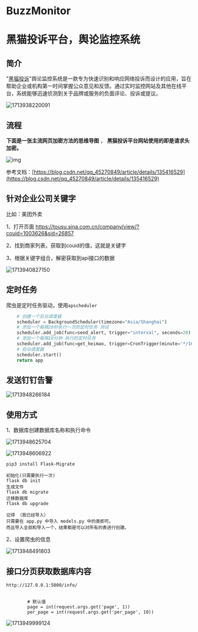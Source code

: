 # BuzzMonitor
# **黑猫投诉平台，舆论监控系统**

## 简介

 "[黑猫投诉](https://tousu.sina.com.cn/)"舆论监控系统是一款专为快速识别和响应网络投诉而设计的应用，旨在帮助企业或机构第一时间掌握公众意见和反馈。通过实时监控网站及其他在线平台，系统能够迅速侦测到关于品牌或服务的负面评论、投诉或提议。

![1713938220091](images/1713938220091.png) 

## 流程

  **下面是一张主流网页加密方法的思维导图** ， **黑猫投诉平台网站使用的即是请求头加密。** 

![img](images/425ef2591509425bb6e6f6a0018b862b.png)

 参考文档：[https://blog.csdn.net/qq_45270849/article/details/135416529](https://blog.csdn.net/qq_45270849/article/details/135416529)



## 针对企业公司关键字

比如：美团外卖

1、打开页面 https://tousu.sina.com.cn/company/view/?couid=1003626&sid=26857

2、找到商家列表，获取到couid的值，这就是关键字

3、根据关键字组合，解密获取到api接口的数据



![1713940827150](images/1713940827150.png)

## 定时任务

爬虫是定时任务驱动，使用`apscheduler`

```python
    # 创建一个后台调度器
    scheduler = BackgroundScheduler(timezone="Asia/Shanghai")
    # 添加一个每隔20秒执行一次的定时任务 测试
    scheduler.add_job(func=send_alert, trigger="interval", seconds=20)
    # 添加一个每隔10分钟 执行的定时任务
    scheduler.add_job(func=get_heimao, trigger=CronTrigger(minute='*/10'))
    # 启动调度器
    scheduler.start()
    return app
```



## 发送钉钉告警



![1713948266184](images/1713948266184.png)



## 使用方式

1、数据库创建数据库名称和执行命令

![1713948625704](images/1713948625704.png)

![1713948606922](images/1713948606922.png)

```
pip3 install Flask-Migrate

初始化(只需要执行一次)
flask db init
生成文件
flask db migrate
迁移数据库
flask db upgrade

记得 （我已经导入）
只需要在 app.py 中导入 models.py 中的类即可。
而且导入全部和导入一个，结果都是可以对所有的表进行创建。
```



2、设置爬虫的信息

![1713948491803](images/1713948491803.png)

##  接口分页获取数据库内容

```
http://127.0.0.1:5000/info/


        # 默认值
        page = int(request.args.get('page', 1))
        per_page = int(request.args.get('per_page', 10))
```

![1713949999124](images/1713949999124.png)